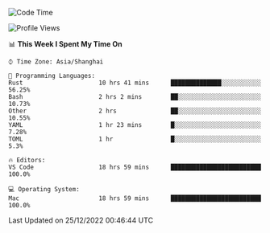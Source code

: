 <!--START_SECTION:waka-->
![Code Time](http://img.shields.io/badge/Code%20Time-1%2C802%20hrs%2053%20mins-blue)

![Profile Views](http://img.shields.io/badge/Profile%20Views-6-blue)

📊 **This Week I Spent My Time On** 

```text
⌚︎ Time Zone: Asia/Shanghai

💬 Programming Languages: 
Rust                     10 hrs 41 mins      ██████████████░░░░░░░░░░░   56.25% 
Bash                     2 hrs 2 mins        ██░░░░░░░░░░░░░░░░░░░░░░░   10.73% 
Other                    2 hrs               ██░░░░░░░░░░░░░░░░░░░░░░░   10.55% 
YAML                     1 hr 23 mins        █░░░░░░░░░░░░░░░░░░░░░░░░   7.28% 
TOML                     1 hr                █░░░░░░░░░░░░░░░░░░░░░░░░   5.3%

🔥 Editors: 
VS Code                  18 hrs 59 mins      █████████████████████████   100.0%

💻 Operating System: 
Mac                      18 hrs 59 mins      █████████████████████████   100.0%

```


 Last Updated on 25/12/2022 00:46:44 UTC
<!--END_SECTION:waka-->

<!--![CodersRank](https://cr-skills-chart-widget.azurewebsites.net/api/api?username=BugenZhao&padding=16&tooltip=true&branding=false&sort-by-score=true&skills=Rust%2C%20Swift%2C%20C%2C%20TypeScript%2C%20Java%2C%20Go%2C%20Dart%2C%20C%2B%2B%2C%20Python%2C%20Assembly%2C%20Shell%2C%20Kotlin)-->

